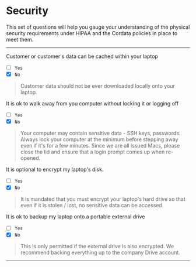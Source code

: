 # Security

This set of questions will help you gauge your understanding of the physical security requirements under HIPAA and the Cordata policies in place to meet them.


---

Customer or customer's data can be cached within your laptop
- [ ] `Yes`
- [x] `No`

> Customer data should not be ever downloaded locally onto your laptop.

It is ok to walk away from you computer without locking it or logging off
- [ ] `Yes`
- [x] `No`

> Your computer may contain sensitive data - SSH keys, passwords. Always lock your computer at the minimum before stepping away even if it's for a few minutes. Since we are all issued Macs, please close the lid and ensure that a login prompt comes up when re-opened.

It is optional to encrypt my laptop's disk.
- [ ] `Yes`
- [x] `No`

> It is mandated that you must encrypt your laptop's hard drive so that even if it is stolen / lost, no sensitive data can be accessed.

It is ok to backup my laptop onto a portable external drive
- [ ] `Yes`
- [x] `No`

> This is only permitted if the external drive is also encrypted. We recommend backing everything up to the company Drive account.

---
